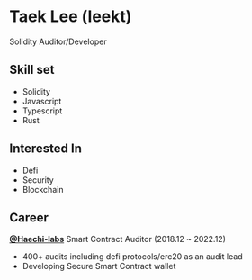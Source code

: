 # Taek Lee (leekt)

Solidity Auditor/Developer

## Skill set

- Solidity
- Javascript
- Typescript
- Rust

## Interested In

- Defi
- Security
- Blockchain

## Career

**[@Haechi-labs](https://github.com/haechi-labs)** Smart Contract Auditor (2018.12 ~ 2022.12)
- 400+ audits including defi protocols/erc20 as an audit lead
- Developing Secure Smart Contract wallet
